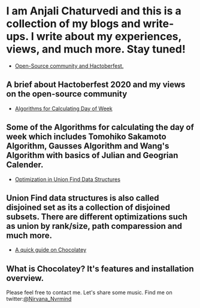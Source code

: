 # I am Anjali Chaturvedi and this is a collection of my blogs and write-ups. I write about my experiences, views, and much more. Stay tuned!

*  [Open-Source community and Hactoberfest.](https://dev.to/ic1101virgo/open-source-community-and-hactoberfest-1787)

## A brief about Hactoberfest 2020 and my views on the open-source community

*  [Algorithms for Calculating Day of Week](https://iq.opengenus.org/algorithm-for-day-of-week/)

## Some of the Algorithms for calculating the day of week which includes Tomohiko Sakamoto Algorithm, Gausses Algorithm and Wang's Algorithm with basics of Julian and Geogrian Calender.

*  [Optimization in Union Find Data Structures](https://iq.opengenus.org/union-find-optimizations/)

## Union Find data structures is also called disjoined set as its a collection of disjoined subsets. There are different optimizations such as union by rank/size, path comparession and much more.

*  [ A quick guide on Chocolatey](https://anjali-chaturvedi.medium.com/a-quick-guide-on-chocolatey-f010385345e0)

## What is Chocolatey? It's features and installation overview.

Please feel free to contact me. Let's share some music.
Find me on twitter:[@Nirvana_Nvrmind](https://twitter.com/Nirvana_Nvrmind)
